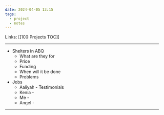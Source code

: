 ```yaml
---
date: 2024-04-05 13:15
tags:
  - project
  - notes
---
```

Links: [[100 Projects TOC]]

---
- Shelters in ABQ
	- What are they for
	- Price
	- Funding
	- When will it be done
	- Problems
- Jobs
	- Aaliyah - Testimonials
	- Kenia - 
	- Me - 
	- Angel - 

---
